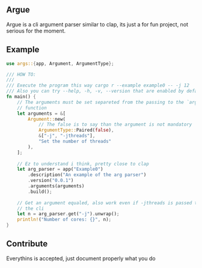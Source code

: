 ## Argue
Argue is a cli argument parser similar to clap, its just a for fun project, not serious for the moment.

## Example

```rust
use args::{app, Argument, ArgumentType};

/// HOW TO:
///
/// Execute the program this way cargo r --example example0 -- -j 12
/// Also you can try --help, -h, -v, --version that are enabled by default
fn main() {
    // The arguments must be set separeted from the passing to the `arguments`
    // function
    let arguments = &[
        Argument::new(
            // The false is to say than the argument is not mandatory
            ArgumentType::Paired(false), 
            &["-j", "-jthreads"], 
            "Set the number of threads"
        ),
    ];
    
    // Ez to understand i think, pretty close to clap
    let arg_parser = app("Example0")
        .description("An example of the arg parser")
        .version("0.0.1")
        .arguments(arguments)
        .build();
    
    // Get an argument equaled, also work even if -jthreads is passed through
    // the cli
    let n = arg_parser.get("-j").unwrap();
    println!("Number of cores: {}", n);
}
```

## Contribute
Everythins is accepted, just document properly what you do